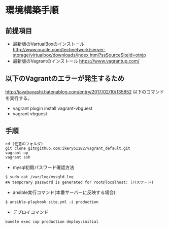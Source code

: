 # 環境構築手順
## 前提項目
+ 最新版のVartualBoxのインストール  http://www.oracle.com/technetwork/server-storage/virtualbox/downloads/index.html?ssSourceSiteId=otnjp
+ 最新版のVagrantのインストール https://www.vagrantup.com/

## 以下のVagrantのエラーが発生するため
http://javabayashi.hatenablog.com/entry/2017/02/10/135852
以下のコマンドを実行する。
 + vagrant plugin install vagrant-vbguest
 + vagrant vbguest

## 手順
```
cd (任意のフォルダ)
git clone git@github.com:ikeryo1182/vagrant_default.git
vagrant up
vagrant ssh
```

+ mysql初期パスワード確認方法
``` 
$ sudo cat /var/log/mysqld.log
#A temporary password is generated for root@localhost: (パスワード)
```
+ ansible実行コマンド(本番サーバーに反映する場合):
```
$ ansible-playbook site.yml -i production
```
+ デプロイコマンド
```
bundle exec cap production deploy:initial
```
